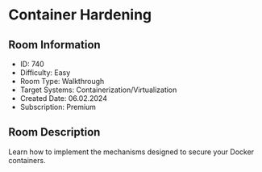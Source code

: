 ﻿# Container Hardening

## Room Information
- ID: 740
- Difficulty: Easy
- Room Type: Walkthrough
- Target Systems: Containerization/Virtualization
- Created Date: 06.02.2024
- Subscription: Premium

## Room Description
Learn how to implement the mechanisms designed to secure your Docker containers.
